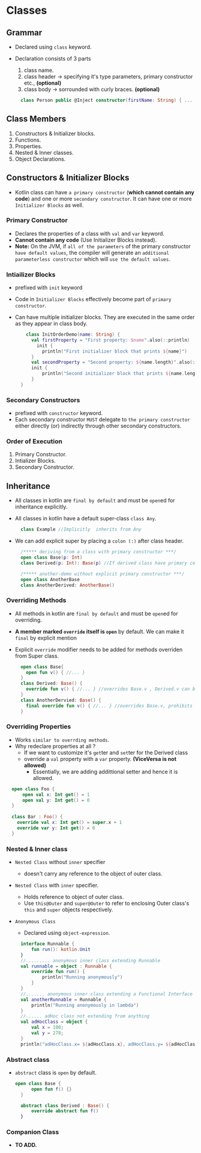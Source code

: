 # Classes

## Grammar

- Declared using `class` keyword.
- Declaration consists of 3 parts
  1. class name.
  2. class header -> specifying it's type parameters, primary constructor etc., __(optional)__
  3. class body -> sorrounded with curly braces. __(optional)__

  ```kotlin
    class Person public @Inject constructor(firstName: String) { ... }
  ```

## Class Members

1. Constructors & Initializer blocks.
2. Functions.
3. Properties.
4. Nested & Inner classes.
5. Object Declarations.

## Constructors & Initializer Blocks

- Kotlin class can have `a primary constructor` (__which cannot contain any code__) and one or more `secondary constructor`. It can have one or more `Initializer Blocks` as well.

### Primary Constructor

- Declares the properties of a class with `val` and `var` keyword.
- __Cannot contain any code__ (Use Initializer Blocks instead).
- __Note:__ On the JVM, if `all of the parameters` of the primary constructor `have default values`, the compiler will generate an `additional parameterless constructor` which will `use the default values`.

### Intiailizer Blocks

- prefixed with `init` keyword
- Code in `Initializer Blocks` effectively become part of `primary constructor`.
- Can have multiple initializer blocks. They are executed in the same order as they appear in class body.

  ```kotlin
      class InitOrderDemo(name: String) {
        val firstProperty = "First property: $name".also(::println)
          init {
            println("First initializer block that prints ${name}")
        }
        val secondProperty = "Second property: ${name.length}".also(::println)
        init {
            println("Second initializer block that prints ${name.length}")
        }
    }
    ```

### Secondary Constructors

- prefixed with `constructor` keyword.
- Each secondary constructor `MUST` delegate to `the primary constructor` either directly (or) indirectly through other secondary constructors.

### Order of Execution

1. Primary Constructor.
2. Intializer Blocks.
3. Secondary Constructor.

## Inheritance

- All classes in kotlin are `final by default` and must be `open`ed for inheritance explicitly.
- All classes in kotlin have a default super-class `class Any`.
  
  ```kotlin
    class Example //Implicitly  inherits from Any
  ```

- We can add explicit super by placing a `colon (:)` after class header.

  ```kotlin
    /***** deriving from a class with primary constructor ***/
    open class Base(p: Int)
    class Derived(p: Int): Base(p) //If derived class have primary constructor, then Base class MUST be initialized right here

    /***** another-demo without explicit primary constructor ***/
    open class AnotherBase
    class AnotherDerived: AnotherBase()
  ```

### Overriding Methods

- All methods in kotlin are `final by default` and must be `open`ed for overriding.
- __A member marked `override` itself is `open`__ by default. We can make it `final` by explicit mention
- Explicit `override` modifier needs to be added for methods overriden from Super class.

  ```kotlin
    open class Base{
      open fun v() { //... }
    }
    class Derived: Base() {
      override fun v() { //... } //overrides Base.v , Derived.v can be overridden as well if Dervived is open
    }
    class AnotherDervied: Base() {
      final override fun v() { //... } //overrides Base.v, prohibits overriding AnotherDervied.v if AnotherDervied is open
    }
  ```

### Overriding Properties

- Works `similar to overrding methods`.
- Why redeclare properties at all ?
  - If we want to customize it's `get`ter and `set`ter for the Derived class
  - override a `val` property with a `var` property. __(ViceVersa is not allowed)__
    - Essentially, we are adding addittional setter and hence it is allowed.

```kotlin
  open class Foo {
      open val x: Int get() = 1
      open val y: Int get() = 0
  }
  
  class Bar : Foo() {
    override val x: Int get() = super.x + 1
    override var y: Int get() = 0
  }
```

### Nested & Inner class

- `Nested Class` without `inner` specifier
  - doesn't carry any reference to the object of outer class.
- `Nested Class` with  `inner` specifier.
  - Holds reference to object of outer class.
  - Use `this@Outer` and `super@Outer` to refer to enclosing Outer class's `this` and `super` objects respectively.
- `Anonymous Class`
  - Declared using `object-expression`.

  ```kotlin
    interface Runnable {
        fun run(): kotlin.Unit
    }
    //......... anonymous inner class extending Runnable
    val runnable = object : Runnable {
        override fun run() {
            println("Running anonymously")
        }
    }
    //....... anonymous inner class extending a Functional Interface
    val anotherRunnable = Runnable {
        println("Running anonymously in lambda")
    }
    //...... adHoc class not extending from anything
    val adHocClass = object {
        val x = 100;
        val y = 278;
    }
    println("adHocClass.x= ${adHocClass.x}, adHocClass.y= ${adHocClass.y}")
  ```

### Abstract class

- `abstract` class is `open` by default.

  ```kotlin
  open class Base {
        open fun f() {}
    }

    abstract class Derived : Base() {
        override abstract fun f()
    }
  ```

### Companion Class

- __TO ADD.__
